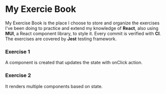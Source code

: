 # My Exercie Book

My Exercise Book is the place I choose to store and organize the exercises I've been doing to practice and extend my knowledge of **React**, also using **MUI**, a React component library, to style it. Every commit is verified with **CI**.
<br>
The exercises are covered by **Jest** testing framework.

### Exercise 1

A component is created that updates the state with onClick action. 

### Exercise 2

It renders multiple components based on state. 
